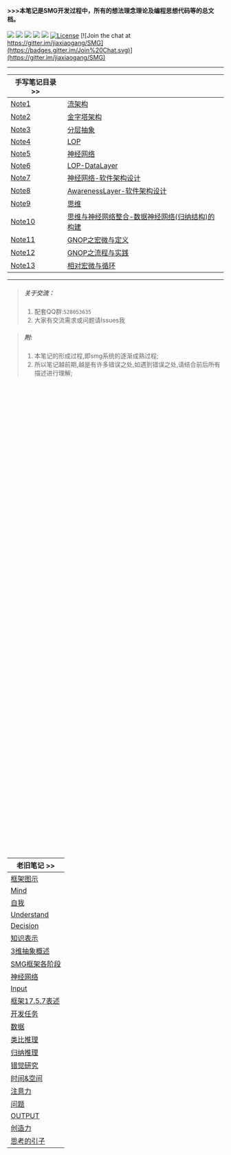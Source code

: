 #### >>>本笔记是SMG开发过程中，所有的想法理念理论及编程思想代码等的总文档。

[![](https://img.shields.io/badge/%20QQGroup-528053635%20-orange.svg)](tencent://message/?uin=283636001&Site=&Menu=yes)
[![](https://img.shields.io/badge/%20QQ-在线交谈%20-orange.svg)](http://wpa.qq.com/msgrd?v=3&uin=283636001&site=qq&menu=yes)
[![](https://img.shields.io/badge/%20QQ-客户端交谈%20-orange.svg)](tencent://message/?uin=283636001&Site=&Menu=yes)
![](https://img.shields.io/badge/%20Wechat-jia2764894%20-orange.svg)
![](https://img.shields.io/badge/%20in-iphone%20-orange.svg)
[![License](https://img.shields.io/badge/license-GPL-blue.svg)](LICENSE)
[![Join the chat at https://gitter.im/jiaxiaogang/SMG](https://badges.gitter.im/Join%20Chat.svg)](https://gitter.im/jiaxiaogang/SMG)

***

| 手写笔记目录 >> |  |
| --- | --- |
| [Note1](手写笔记/Note1.md) | [流架构](手写笔记/Note1.md) |
| [Note2](手写笔记/Note2.md) | [金字塔架构](手写笔记/Note2.md) |
| [Note3](手写笔记/Note3.md) | [分层抽象](手写笔记/Note3.md) |
| [Note4](手写笔记/Note4.md) | [LOP](手写笔记/Note4.md) |
| [Note5](手写笔记/Note5.md) | [神经网络](手写笔记/Note5.md) |
| [Note6](手写笔记/Note6.md) | [LOP-DataLayer](手写笔记/Note6.md) |
| [Note7](手写笔记/Note7.md) | [神经网络-软件架构设计](手写笔记/Note7.md) |
| [Note8](手写笔记/Note8.md) | [AwarenessLayer-软件架构设计](手写笔记/Note8.md) |
| [Note9](手写笔记/Note9.md) | [思维](手写笔记/Note9.md) |
| [Note10](手写笔记/Note10.md) | [思维与神经网络整合-数据神经网络(归纳结构)的构建](手写笔记/Note10.md) |
| [Note11](手写笔记/Note11.md) | [GNOP之宏微与定义](手写笔记/Note11.md) |
| [Note12](手写笔记/Note12.md) | [GNOP之流程与实践](手写笔记/Note12.md) |
| [Note13](手写笔记/Note13.md) | [相对宏微与循环](手写笔记/Note13.md) |

***

> ##### 关于交流：  
>
> 1. 配套QQ群:`528053635`
> 2. 大家有交流需求或问题请Issues我

> ##### 附:
> 1. 本笔记的形成过程,即smg系统的逐渐成熟过程;
> 2. 所以笔记越前期,越是有许多错误之处,如遇到错误之处,请结合前后所有描述进行理解;













<br><br><br><br><br><br><br><br><br><br><br><br><br><br><br><br>
<br><br><br><br><br><br><br><br><br><br><br><br><br><br><br><br>
<br><br><br><br><br><br><br><br><br><br><br><br><br><br><br><br>
<br><br><br><br><br><br><br><br><br><br><br><br><br><br><br><br>


| 老旧笔记 >> |
| --- |
| [框架图示](框架/框架图示.md) |
| [Mind](框架/Mind.md) |
| [自我](框架/自我.md) |
| [Understand](框架/Understand.md) |
| [Decision](框架/Decision.md) |
| [知识表示](框架/知识表示.md) |
| [3维抽象概述](框架/3维抽象概述.md) |
| [SMG框架各阶段](框架/SMG框架各阶段.md) |
| [神经网络](框架/神经网络.md) |
| [Input](框架/Input.md) |
| [框架17.5.7表述](框架/框架17.5.7表述.md) |
| [开发任务](框架/开发任务.md) |
| [数据](框架/数据.md) |
| [类比推理](框架/类比推理.md) |
| [归纳推理](框架/归纳推理.md) |
| [错觉研究](框架/错觉研究.md) |
| [时间&空间](框架/时间&空间.md) |
| [注意力](框架/注意力.md) |
| [问题](框架/问题.md) |
| [OUTPUT](框架/OUTPUT.md) |
| [创造力](框架/创造力.md) |
| [思考的引子](框架/思考的引子.md) |
